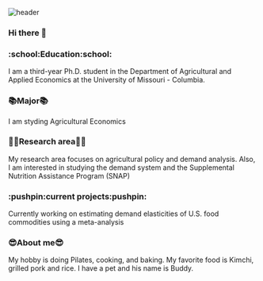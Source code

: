 ![header](https://capsule-render.vercel.app/api?type=wave&color=auto&height=300&section=header&text=Younghyeon%20Jeon&fontSize=90)

### Hi there 👋


<h3>:school:Education:school:</h3>
I am a third-year Ph.D. student in the Department of Agricultural and Applied Economics at the University of Missouri - Columbia. 

<h3>📚Major📚</h3>
I am styding Agricultural Economics

<h3>👩‍💻Research area👩‍💻</h3>
My research area focuses on agricultural policy and demand analysis. Also, I am interested in studying the demand system and the Supplemental Nutrition Assistance Program (SNAP)

<h3>:pushpin:current projects:pushpin:</h3>
Currently working on estimating demand elasticities of U.S. food commodities using a meta-analysis

<h3>😎About me😎</h3>
My hobby is doing Pilates, cooking, and baking. My favorite food is Kimchi, grilled pork and rice. I have a pet and his name is Buddy. 


